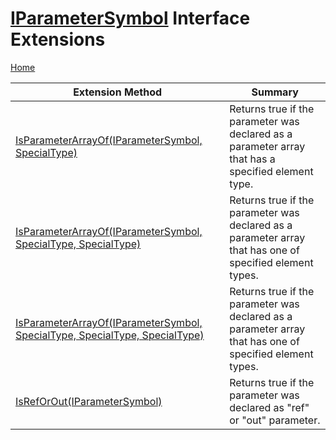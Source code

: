 <a name="_top"></a>

# [IParameterSymbol](https://docs.microsoft.com/en-us/dotnet/api/microsoft.codeanalysis.iparametersymbol) Interface Extensions

[Home](../../../README.md#_top)

| Extension Method | Summary |
| ---------------- | ------- |
| [IsParameterArrayOf(IParameterSymbol, SpecialType)](../../../Roslynator/SymbolExtensions/IsParameterArrayOf/README.md#Roslynator_SymbolExtensions_IsParameterArrayOf_Microsoft_CodeAnalysis_IParameterSymbol_Microsoft_CodeAnalysis_SpecialType_) | Returns true if the parameter was declared as a parameter array that has a specified element type\. |
| [IsParameterArrayOf(IParameterSymbol, SpecialType, SpecialType)](../../../Roslynator/SymbolExtensions/IsParameterArrayOf/README.md#Roslynator_SymbolExtensions_IsParameterArrayOf_Microsoft_CodeAnalysis_IParameterSymbol_Microsoft_CodeAnalysis_SpecialType_Microsoft_CodeAnalysis_SpecialType_) | Returns true if the parameter was declared as a parameter array that has one of specified element types\. |
| [IsParameterArrayOf(IParameterSymbol, SpecialType, SpecialType, SpecialType)](../../../Roslynator/SymbolExtensions/IsParameterArrayOf/README.md#Roslynator_SymbolExtensions_IsParameterArrayOf_Microsoft_CodeAnalysis_IParameterSymbol_Microsoft_CodeAnalysis_SpecialType_Microsoft_CodeAnalysis_SpecialType_Microsoft_CodeAnalysis_SpecialType_) | Returns true if the parameter was declared as a parameter array that has one of specified element types\. |
| [IsRefOrOut(IParameterSymbol)](../../../Roslynator/SymbolExtensions/IsRefOrOut/README.md#_top) | Returns true if the parameter was declared as "ref" or "out" parameter\. |

